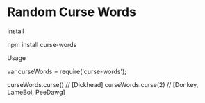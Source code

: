 Random Curse Words
==================

  Install

npm install curse-words


  Usage

var curseWords = require('curse-words');

curseWords.curse() // [Dickhead]
curseWords.curse(2) // [Donkey, LameBoi, PeeDawg]


